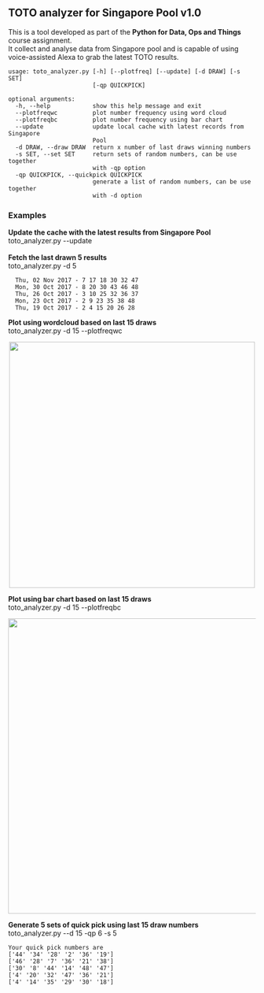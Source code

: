 ## TOTO analyzer for Singapore Pool v1.0
This is a tool developed as part of the **Python for Data, Ops and Things** course assignment.<br>
It collect and analyse data from Singapore pool and is capable of using voice-assisted Alexa
to grab the latest TOTO results.
```
usage: toto_analyzer.py [-h] [--plotfreq] [--update] [-d DRAW] [-s SET]
                        [-qp QUICKPICK]

optional arguments:
  -h, --help            show this help message and exit
  --plotfreqwc          plot number frequency using word cloud
  --plotfreqbc          plot number frequency using bar chart
  --update              update local cache with latest records from Singapore
                        Pool
  -d DRAW, --draw DRAW  return x number of last draws winning numbers
  -s SET, --set SET     return sets of random numbers, can be use together
                        with -qp option
  -qp QUICKPICK, --quickpick QUICKPICK
                        generate a list of random numbers, can be use together
                        with -d option
```
### Examples
**Update the cache with the latest results from Singapore Pool**
<br>toto_analyzer.py --update
<br>
<br>**Fetch the last drawn 5 results**
<br>toto_analyzer.py -d 5
```
  Thu, 02 Nov 2017 - 7 17 18 30 32 47
  Mon, 30 Oct 2017 - 8 20 30 43 46 48
  Thu, 26 Oct 2017 - 3 10 25 32 36 37
  Mon, 23 Oct 2017 - 2 9 23 35 38 48
  Thu, 19 Oct 2017 - 2 4 15 20 26 28
```
**Plot using wordcloud based on last 15 draws**
<br>toto_analyzer.py -d 15 --plotfreqwc
<p align="center">
  <img src="../master/resource/numcloud.png" width="500"/>
</p>

**Plot using bar chart based on last 15 draws**
<br>toto_analyzer.py -d 15 --plotfreqbc
<p align="center">
  <img src="../master/resource/barchart.png" width="600"/>
</p>

**Generate 5 sets of quick pick using last 15 draw numbers**
<br>toto_analyzer.py --d 15 -qp 6 -s 5
```
Your quick pick numbers are
['44' '34' '28' '2' '36' '19']
['46' '28' '7' '36' '21' '38']
['30' '8' '44' '14' '48' '47']
['4' '20' '32' '47' '36' '21']
['4' '14' '35' '29' '30' '18']
```
